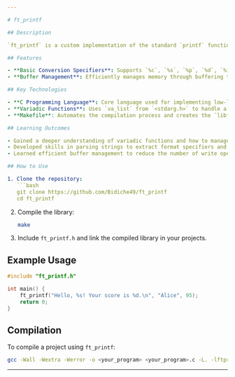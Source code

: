 ```yaml
---

# ft_printf

## Description

`ft_printf` is a custom implementation of the standard `printf` function from the C standard library. The project aims to recreate the behavior of `printf`, allowing formatted output of various data types to the standard output. It serves as an exercise in understanding variadic functions, buffer management, and format parsing.

## Features

- **Basic Conversion Specifiers**: Supports `%c`, `%s`, `%p`, `%d`, `%i`, `%u`, `%x`, and `%X`.
- **Buffer Management**: Efficiently manages memory through buffering techniques to optimize output operations.

## Key Technologies

- **C Programming Language**: Core language used for implementing low-level output formatting functions.
- **Variadic Functions**: Uses `va_list` from `<stdarg.h>` to handle a variable number of arguments.
- **Makefile**: Automates the compilation process and creates the `libftprintf.a` static library.

## Learning Outcomes

- Gained a deeper understanding of variadic functions and how to manage them.
- Developed skills in parsing strings to extract format specifiers and flags.
- Learned efficient buffer management to reduce the number of write operations.

## How to Use

1. Clone the repository:
   ```bash
   git clone https://github.com/Bidiche49/ft_printf
   cd ft_printf
   ```
2. Compile the library:
   ```bash
   make
   ```
3. Include `ft_printf.h` and link the compiled library in your projects.

## Example Usage

```c
#include "ft_printf.h"

int main() {
    ft_printf("Hello, %s! Your score is %d.\n", "Alice", 95);
    return 0;
}
```

## Compilation

To compile a project using `ft_printf`:
```bash
gcc -Wall -Wextra -Werror -o <your_program> <your_program>.c -L. -lftprintf
```

---
```


